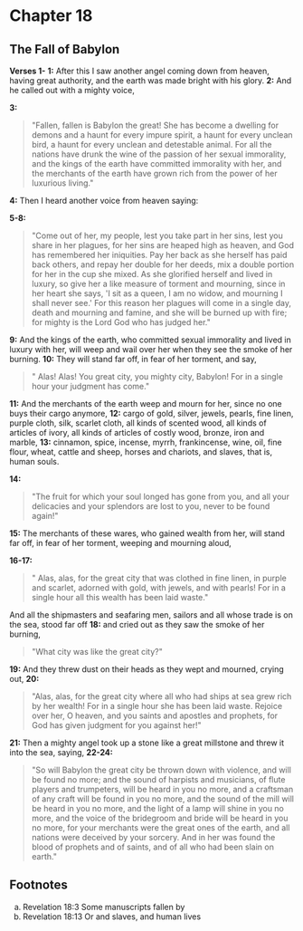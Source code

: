# Chapter 18

## The Fall of Babylon

**Verses 1-**
**1:** After this I saw another angel coming down from heaven, having great authority, and the earth was made bright with his glory.
**2:** And he called out with a mighty voice,

**3:** 
> "Fallen, fallen is Babylon the great!
> She has become a dwelling for demons
> and a haunt for every impure spirit,
> a haunt for every unclean bird,
> a haunt for every unclean and detestable animal.
> For all the nations have drunk
> the wine of the passion of her sexual immorality,
> and the kings of the earth have committed immorality with her,
> and the merchants of the earth have grown rich from the power of her luxurious living."

**4:** Then I heard another voice from heaven saying:

**5-8:** 
> "Come out of her, my people,
> lest you take part in her sins,
> lest you share in her plagues,
> for her sins are heaped high as heaven,
> and God has remembered her iniquities.
> Pay her back as she herself has paid back others,
> and repay her double for her deeds,
> mix a double portion for her in the cup she mixed.
> As she glorified herself and lived in luxury,
> so give her a like measure of torment and mourning,
> since in her heart she says,
> 'I sit as a queen,
> I am no widow,
> and mourning I shall never see.'
> For this reason her plagues will come in a single day,
> death and mourning and famine,
> and she will be burned up with fire;
> for mighty is the Lord God who has judged her."

**9:** And the kings of the earth, who committed sexual immorality and lived in luxury with her, will weep and wail over her when they see the smoke of her burning.
**10:** They will stand far off, in fear of her torment, and say,
> " Alas! Alas! You great city,
> you mighty city, Babylon!
> For in a single hour your judgment has come."

**11:** And the merchants of the earth weep and mourn for her, since no one buys their cargo anymore,
**12:** cargo of gold, silver, jewels, pearls, fine linen, purple cloth, silk, scarlet cloth, all kinds of scented wood, all kinds of articles of ivory, all kinds of articles of costly wood, bronze, iron and marble,
**13:** cinnamon, spice, incense, myrrh, frankincense, wine, oil, fine flour, wheat, cattle and sheep, horses and chariots, and slaves, that is, human souls.

**14:**
> "The fruit for which your soul longed
> has gone from you,
> and all your delicacies and your splendors
> are lost to you,
> never to be found again!"

**15:** The merchants of these wares, who gained wealth from her, will stand far off, in fear of her torment, weeping and mourning aloud,

**16-17:**
> "	Alas, alas, for the great city
> that was clothed in fine linen,
> in purple and scarlet,
> adorned with gold,
> with jewels, and with pearls!
> For in a single hour all this wealth has been laid waste."

And all the shipmasters and seafaring men, sailors and all whose trade is on the sea, stood far off
**18:** and cried out as they saw the smoke of her burning,
> "What city was like the great city?"

**19:** And they threw dust on their heads as they wept and mourned, crying out,
**20:** 
> "Alas, alas, for the great city
> where all who had ships at sea
> grew rich by her wealth!
> For in a single hour she has been laid waste.
> Rejoice over her, O heaven,
> and you saints and apostles and prophets,
> for God has given judgment for you against her!"


**21:** Then a mighty angel took up a stone like a great millstone and threw it into the sea, saying,
**22-24:**
> "So will Babylon the great city be thrown down with violence,
> and will be found no more;
> and the sound of harpists and musicians, of flute players and trumpeters,
> will be heard in you no more,
> and a craftsman of any craft
> will be found in you no more,
> and the sound of the mill
> will be heard in you no more,
> and the light of a lamp
> will shine in you no more,
> and the voice of the bridegroom and bride
> will be heard in you no more,
> for your merchants were the great ones of the earth,
> and all nations were deceived by your sorcery.
> And in her was found the blood of prophets and of saints,
> and of all who had been slain on earth."

## Footnotes

<ol type='a'>
	<li>Revelation 18:3 Some manuscripts fallen by</li>
	<li>Revelation 18:13 Or and slaves, and human lives</li>
</ol>
